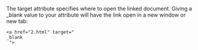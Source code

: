 The target attribute specifies where to open the linked document.
Giving a _blank value to your attribute will have the link open in a new window or new tab:

```
<a href="2.html" target=" 
_blank
 ">
 ```
